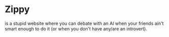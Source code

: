# Zippy
is a stupid website where you can debate with an AI when your friends ain't smart enough to do it (or when you don't have any/are an introvert).
